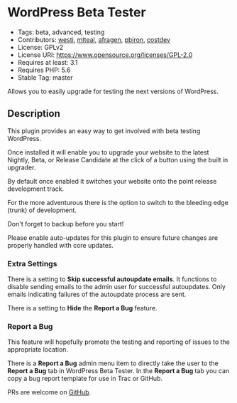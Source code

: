 # WordPress Beta Tester
* Tags: beta, advanced, testing
* Contributors: [westi](https://github.com/westi), [mlteal](https://github.com/mlteal), [afragen](https://github.com/afragen), [pbiron](https://github.com/pbiron), [costdev](https:/github.com/costdev)
* License: GPLv2
* License URI: https://www.opensource.org/licenses/GPL-2.0
* Requires at least: 3.1
* Requires PHP: 5.6
* Stable Tag: master

Allows you to easily upgrade for testing the next versions of WordPress.

## Description
This plugin provides an easy way to get involved with beta testing WordPress.

Once installed it will enable you to upgrade your website to the latest Nightly, Beta, or Release Candidate at the click of a button using the built in upgrader.

By default once enabled it switches your website onto the point release development track.

For the more adventurous there is the option to switch to the bleeding edge (trunk) of development.

Don't forget to backup before you start!

Please enable auto-updates for this plugin to ensure future changes are properly handled with core updates.

### Extra Settings

There is a setting to **Skip successful autoupdate emails**. It functions to disable sending emails to the admin user for successful autoupdates. Only emails indicating failures of the autoupdate process are sent.

There is a setting to **Hide** the **Report a Bug** feature.

### Report a Bug

This feature will hopefully promote the testing and reporting of issues to the appropriate location.

There is a **Report a Bug** admin menu item to directly take the user to the **Report a Bug** tab in WordPress Beta Tester. In the **Report a Bug** tab you can copy a bug report template for use in Trac or GitHub.

PRs are welcome on [GitHub](https://github.com/afragen/wordpress-beta-tester).
